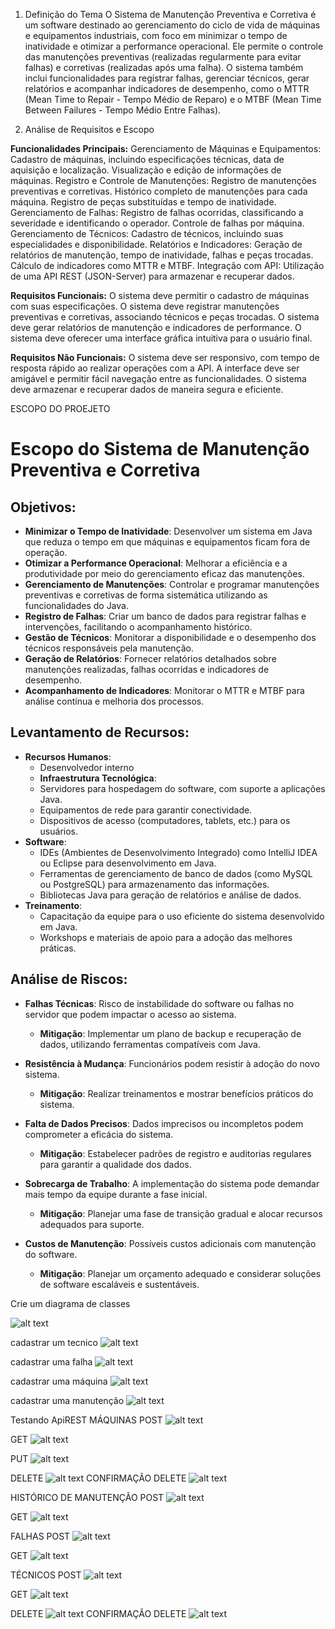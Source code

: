 <!-- Documentação tecnica do projeto -->
1. Definição do Tema
O Sistema de Manutenção Preventiva e Corretiva é um software destinado ao gerenciamento do ciclo de vida de máquinas e equipamentos industriais, com foco em minimizar o tempo de inatividade e otimizar a performance operacional. Ele permite o controle das manutenções preventivas (realizadas regularmente para evitar falhas) e corretivas (realizadas após uma falha). O sistema também inclui funcionalidades para registrar falhas, gerenciar técnicos, gerar relatórios e acompanhar indicadores de desempenho, como o MTTR (Mean Time to Repair - Tempo Médio de Reparo) e o MTBF (Mean Time Between Failures - Tempo Médio Entre Falhas).

2. Análise de Requisitos e Escopo

**Funcionalidades Principais:**
    Gerenciamento de Máquinas e Equipamentos:
Cadastro de máquinas, incluindo especificações técnicas, data de aquisição e localização.
Visualização e edição de informações de máquinas.
    Registro e Controle de Manutenções:
Registro de manutenções preventivas e corretivas.
Histórico completo de manutenções para cada máquina.
Registro de peças substituídas e tempo de inatividade.
    Gerenciamento de Falhas:
Registro de falhas ocorridas, classificando a severidade e identificando o operador.
Controle de falhas por máquina.
    Gerenciamento de Técnicos:
Cadastro de técnicos, incluindo suas especialidades e disponibilidade.
    Relatórios e Indicadores:
Geração de relatórios de manutenção, tempo de inatividade, falhas e peças trocadas.
Cálculo de indicadores como MTTR e MTBF.
    Integração com API:
Utilização de uma API REST (JSON-Server) para armazenar e recuperar dados.

**Requisitos Funcionais:**
O sistema deve permitir o cadastro de máquinas com suas especificações.
O sistema deve registrar manutenções preventivas e corretivas, associando técnicos e peças trocadas.
O sistema deve gerar relatórios de manutenção e indicadores de performance.
O sistema deve oferecer uma interface gráfica intuitiva para o usuário final.

**Requisitos Não Funcionais:**
O sistema deve ser responsivo, com tempo de resposta rápido ao realizar operações com a API.
A interface deve ser amigável e permitir fácil navegação entre as funcionalidades.
O sistema deve armazenar e recuperar dados de maneira segura e eficiente.




ESCOPO DO PROEJETO

# Escopo do Sistema de Manutenção Preventiva e Corretiva

## Objetivos:
- **Minimizar o Tempo de Inatividade**: Desenvolver um sistema em Java que reduza o tempo em que máquinas e equipamentos ficam fora de operação.
- **Otimizar a Performance Operacional**: Melhorar a eficiência e a produtividade por meio do gerenciamento eficaz das manutenções.
- **Gerenciamento de Manutenções**: Controlar e programar manutenções preventivas e corretivas de forma sistemática utilizando as funcionalidades do Java.
- **Registro de Falhas**: Criar um banco de dados para registrar falhas e intervenções, facilitando o acompanhamento histórico.
- **Gestão de Técnicos**: Monitorar a disponibilidade e o desempenho dos técnicos responsáveis pela manutenção.
- **Geração de Relatórios**: Fornecer relatórios detalhados sobre manutenções realizadas, falhas ocorridas e indicadores de desempenho.
- **Acompanhamento de Indicadores**: Monitorar o MTTR e MTBF para análise contínua e melhoria dos processos.

## Levantamento de Recursos:
- **Recursos Humanos**:
  - Desenvolvedor interno
  - **Infraestrutura Tecnológica**:
  - Servidores para hospedagem do software, com suporte a aplicações Java.
  - Equipamentos de rede para garantir conectividade.
  - Dispositivos de acesso (computadores, tablets, etc.) para os usuários.
- **Software**:
  - IDEs (Ambientes de Desenvolvimento Integrado) como IntelliJ IDEA ou Eclipse para desenvolvimento em Java.
  - Ferramentas de gerenciamento de banco de dados (como MySQL ou PostgreSQL) para armazenamento das informações.
  - Bibliotecas Java para geração de relatórios e análise de dados.
- **Treinamento**:
  - Capacitação da equipe para o uso eficiente do sistema desenvolvido em Java.
  - Workshops e materiais de apoio para a adoção das melhores práticas.

## Análise de Riscos:
- **Falhas Técnicas**: Risco de instabilidade do software ou falhas no servidor que podem impactar o acesso ao sistema.
  - **Mitigação**: Implementar um plano de backup e recuperação de dados, utilizando ferramentas compatíveis com Java.

- **Resistência à Mudança**: Funcionários podem resistir à adoção do novo sistema.
  - **Mitigação**: Realizar treinamentos e mostrar benefícios práticos do sistema.

- **Falta de Dados Precisos**: Dados imprecisos ou incompletos podem comprometer a eficácia do sistema.
  - **Mitigação**: Estabelecer padrões de registro e auditorias regulares para garantir a qualidade dos dados.

- **Sobrecarga de Trabalho**: A implementação do sistema pode demandar mais tempo da equipe durante a fase inicial.
  - **Mitigação**: Planejar uma fase de transição gradual e alocar recursos adequados para suporte.

- **Custos de Manutenção**: Possíveis custos adicionais com manutenção do software.
  - **Mitigação**: Planejar um orçamento adequado e considerar soluções de software escaláveis e sustentáveis.


Crie um diagrama de classes

![alt text](img/diagrama%20de%20classe.png)

cadastrar um tecnico
![alt text](img/diagrama%20de%20sequencia%20de%20tecnico.png)

cadastrar uma falha
![alt text](img/diagrama%20de%20sequencia%20de%20falhas.png)

cadastrar uma máquina
![alt text](img/diagrama%20de%20sequencia%20de%20maquina.png)

cadastrar uma manutenção
![alt text](img/diagrame%20de%20sequencia%20manutenção.png)








Testando ApiREST
MÁQUINAS
POST
![alt text](img/post.png)

GET
![alt text](img/get.png)

PUT
![alt text](img/put.png)

DELETE
![alt text](img/delete.png)
CONFIRMAÇÃO DELETE
![alt text](img/deleteMaquinaConfirmação.png)




HISTÓRICO DE MANUTENÇÃO
POST
![alt text](img/postManut.png)

GET
![alt text](img/getManut.png)




FALHAS
POST
![alt text](img/postFalha.png)

GET
![alt text](img/getFalhas.png)




TÉCNICOS
POST
![alt text](img/postTecnico.png)

GET
![alt text](img/getTecnicos.png)

DELETE
![alt text](img/deteleTecnicos.png)
CONFIRMAÇÃO DELETE
![alt text](img/deleteConfirmaçãoTecnicos.png)